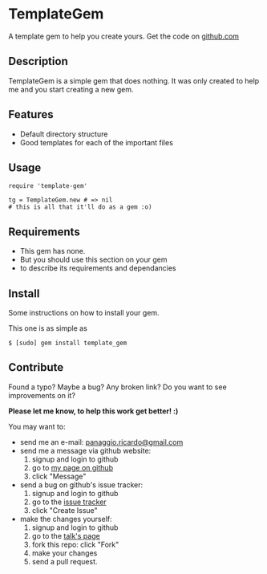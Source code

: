 # TemplateGem

A template gem to help you create yours.
Get the code on [github.com](http://github.com/panaggio/template_gem)

## Description

TemplateGem is a simple gem that does nothing. It was only created to
help me and you start creating a new gem.

## Features

 - Default directory structure
 - Good templates for each of the important files

## Usage

    require 'template-gem'

    tg = TemplateGem.new # => nil
    # this is all that it'll do as a gem :o)

## Requirements

 - This gem has none.
 - But you should use this section on your gem
 - to describe its requirements and dependancies

## Install

Some instructions on how to install your gem.

This one is as simple as

    $ [sudo] gem install template_gem

## Contribute

Found a typo? Maybe a bug? Any broken link?
Do you want to see improvements on it?

**Please let me know, to help this work get better! :)**

You may want to:

* send me an e-mail: panaggio.ricardo@gmail.com
* send me a message via github website:
    1. signup and login to github
    2. go to [my page on github](http://github.com/panaggio)
    3. click "Message"
* send a bug on github's issue tracker:
    1. signup and login to github
    2. go to the [issue tracker](http://github.com/panaggio/template-gem/issues)
    3. click "Create Issue"
* make the changes yourself:
    1. signup and login to github
    2. go to the [talk's page](http://github.com/panaggio/template-talk)
    3. fork this repo: click "Fork"
    4. make your changes
    5. send a pull request.
